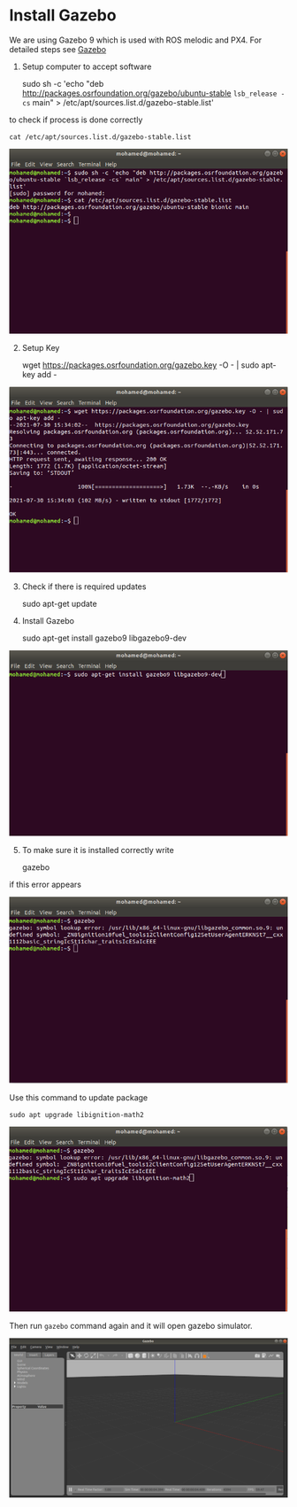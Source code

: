 # Install Gazebo

We are using Gazebo 9 which is used with ROS melodic and PX4. For detailed steps see [Gazebo](http://gazebosim.org/tutorials?cat=install&tut=install_ubuntu&ver=9.0)

1. Setup computer to accept software

    sudo sh -c 'echo "deb http://packages.osrfoundation.org/gazebo/ubuntu-stable `lsb_release -cs` main" > /etc/apt/sources.list.d/gazebo-stable.list'

to check if process is done correctly

    cat /etc/apt/sources.list.d/gazebo-stable.list

![Gazebo Accept software](../Images/Gazebo/Install/gazebo_accept_software.png)

2. Setup Key

    wget https://packages.osrfoundation.org/gazebo.key -O - | sudo apt-key add -

![Setup Key](../Images/Gazebo/Install/setup_key.png)

3. Check if there is required updates

    sudo apt-get update

4. Install Gazebo

    sudo apt-get install gazebo9 libgazebo9-dev

![Gazebo Install](../Images/Gazebo/Install/gazebo_install_command.png)

5. To make sure it is installed correctly write

    gazebo

if this error appears

![Gazebo Install Error](../Images/Gazebo/Install/gazebo_install_error.png)

Use this command to update package

    sudo apt upgrade libignition-math2

![Gazebo Error Fix](../Images/Gazebo/Install/gazebo_error_fix.png)

Then run `gazebo` command again and it will open gazebo simulator.

![Gazebo Error Fix](../Images/Gazebo/Install/gazebo_simulator.png)